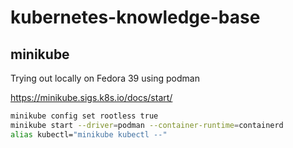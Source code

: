 # kubernetes-knowledge-base

## minikube

Trying out locally on Fedora 39 using podman

https://minikube.sigs.k8s.io/docs/start/

```bash
minikube config set rootless true
minikube start --driver=podman --container-runtime=containerd
alias kubectl="minikube kubectl --"
```
